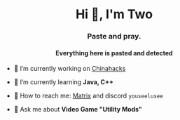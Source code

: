 <h1 align="center">Hi 👋, I'm Two</h1>
<h3 align="center">Paste and pray.</h3>
<h4 align="center"> Everything here is pasted and detected </h4>

- 🔭 I’m currently working on [Chinahacks](https://github.com/twojapiez/chinahacks)

- 🌱 I’m currently learning **Java, C++**

- 📧 How to reach me: [Matrix](https://matrix.to/#/@lusee:matrix.org) and discord `youseelusee`

- 💬 Ask me about **Video Game "Utility Mods"**
